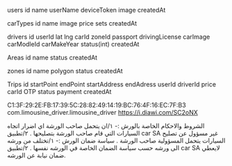 users
id name userName deviceToken image createdAt 

carTypes
id name image price sets createdAt 

drivers
id userId lat lng  carId zoneId passport drivingLicense carImage carModleId carMakeYear status(int) createdAt

Areas 
id name status createdAt

zones
id name polygon status createdAt

Trips
id startPoint endPoint startAddress endAdress userId driverId price carId OTP status payment createdAt

C1:3F:29:2E:FB:17:39:5C:28:82:49:14:19:BC:76:4F:16:EC:7F:B3
com.limousine_driver.limousine_driver
https://i.diawi.com/SC2oNX

الشروط والاحكام الخاصة بالورش :-
١/ان يتحمل صاحب الورشة اي اضرار اتجاه السيارات التي قام صاحب الورشة بتصليحها .
٢/تطبيق car SA غير مسؤول عن تصليح السيارات يتحمل المسؤولية صاحب الورشة .
سياسة ضمان الورش :-
١/تختلف من ورشه الى ورشه حسب سياسة الضمان الخاصة في الورشه نفسها .
٢/تطبيق car SA لايعطي ضمان نيابة عن الورشه.
